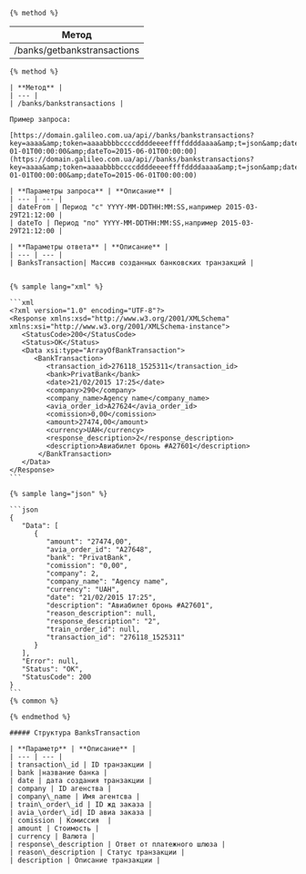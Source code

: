 ```
{% method %}
```

| **Метод** |
| --- |
| /banks/getbankstransactions |

    {% method %}

    | **Метод** |
    | --- |
    | /banks/bankstransactions |

    Пример запроса:

    [https://domain.galileo.com.ua/api//banks/bankstransactions?key=aaaa&amp;token=aaaabbbbccccddddeeeeffffddddaaaa&amp;t=json&amp;dateFrom=2015-01-01T00:00:00&amp;dateTo=2015-06-01T00:00:00](https://domain.galileo.com.ua/api//banks/bankstransactions?key=aaaa&amp;token=aaaabbbbccccddddeeeeffffddddaaaa&amp;t=json&amp;dateFrom=2015-01-01T00:00:00&amp;dateTo=2015-06-01T00:00:00)

    | **Параметры запроса** | **Описание** |
    | --- | --- |
    | dateFrom | Период "с" YYYY-MM-DDTHH:MM:SS,например 2015-03-29T21:12:00 |
    | dateTo | Период "по" YYYY-MM-DDTHH:MM:SS,например 2015-03-29T21:12:00 |

    | **Параметры ответа** | **Описание** |
    | --- | --- |
    | BanksTransaction| Массив созданных банковских транзакций |


    {% sample lang="xml" %}

    ```xml
    <?xml version="1.0" encoding="UTF-8"?>
    <Response xmlns:xsd="http://www.w3.org/2001/XMLSchema" xmlns:xsi="http://www.w3.org/2001/XMLSchema-instance">
       <StatusCode>200</StatusCode>
       <Status>OK</Status>
       <Data xsi:type="ArrayOfBankTransaction">
          <BankTransaction>
             <transaction_id>276118_1525311</transaction_id>
             <bank>PrivatBank</bank>
             <date>21/02/2015 17:25</date>
             <company>290</company>
             <company_name>Agency name</company_name>
             <avia_order_id>A27624</avia_order_id>
             <comission>0,00</comission>
             <amount>27474,00</amount>
             <currency>UAH</currency>
             <response_description>2</response_description>
             <description>Авиабилет бронь #A27601</description>
           </BankTransaction>
       </Data>
    </Response>
    ```

    {% sample lang="json" %}

    ```json
    {
       "Data": [
          {
             "amount": "27474,00",
             "avia_order_id": "A27648",
             "bank": "PrivatBank",
             "comission": "0,00",
             "company": 2,
             "company_name": "Agency name",
             "currency": "UAH",
             "date": "21/02/2015 17:25",
             "description": "Авиабилет бронь #A27601",
             "reason_description": null,
             "response_description": "2",
             "train_order_id": null,
             "transaction_id": "276118_1525311"
          }
       ],
       "Error": null,
       "Status": "OK",
       "StatusCode": 200
    }
    ```
    {% common %}

    {% endmethod %}

    ##### Структура BanksTransaction

    | **Параметр** | **Описание** |
    | --- | --- |
    | transaction\_id | ID транзакции |
    | bank |название банка |
    | date | дата создания транзакции |
    | company | ID агенства |
    | company\_name | Имя агентсва |
    | train\_order\_id | ID жд заказа |
    | avia_\order\_id| ID авиа заказа |
    | comission | Комиссия  |
    | amount | Стоимость |
    | currency | Валюта |
    | response\_description | Ответ от платежного шлюза |
    | reason\_description | Статус транзакции |
    | description | Описание транзакции |



